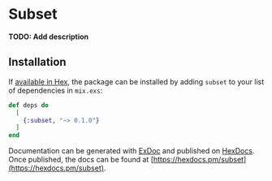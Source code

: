 # Subset

**TODO: Add description**

## Installation

If [available in Hex](https://hex.pm/docs/publish), the package can be installed
by adding `subset` to your list of dependencies in `mix.exs`:

```elixir
def deps do
  [
    {:subset, "~> 0.1.0"}
  ]
end
```

Documentation can be generated with [ExDoc](https://github.com/elixir-lang/ex_doc)
and published on [HexDocs](https://hexdocs.pm). Once published, the docs can
be found at [https://hexdocs.pm/subset](https://hexdocs.pm/subset).

